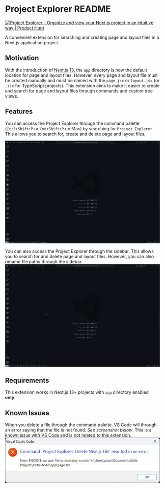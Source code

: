# Project Explorer README
<a href="https://www.producthunt.com/posts/project-explorer?utm_source=badge-featured&utm_medium=badge&utm_souce=badge-project&#0045;explorer" target="_blank"><img src="https://api.producthunt.com/widgets/embed-image/v1/featured.svg?post_id=427756&theme=neutral" alt="Project&#0032;Explorer - Organize&#0032;and&#0032;view&#0032;your&#0032;Next&#0046;js&#0032;project&#0032;in&#0032;an&#0032;intuitive&#0032;way&#0032; | Product Hunt" style="width: 250px; height: 54px;" width="250" height="54" /></a>

A convenient extension for searching and creating page and layout files in a Next.js application project.

## Motivation

With the introduction of [Next.js 13](https://nextjs.org/), the `app` directory is now the default location for page and layout files. However, every page and layout file must be created manually and must be named with the `page.jsx` or `layout.jsx` (or `.tsx` for TypeScript projects). This extension aims to make it easier to create and search for page and layout files through commands and custom tree views.

## Features

You can access the Project Explorer through the command palette (`Ctrl+Shift+P` or `Cmd+Shift+P` on Mac) by searching for `Project Explorer`. This allows you to search for, create and delete page and layout files.

![Command Palette Feature](resources/features/command-palette.gif)

You can also access the Project Explorer through the sidebar. This allows you to search for and delete page and layout files. However, you can also rename file paths through the sidebar.
![Project Tree View](resources/features/treeview.gif)

## Requirements

This extension works in Next.js 13+ projects with `app` directory enabled **only**.

## Known Issues

When you delete a file through the command palette, VS Code will through an error saying that the file is not found. *See screenshot below*. This is a known issue with VS Code and is not related to this extension.
![Alt text](delete-error.png)
